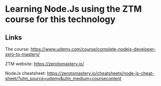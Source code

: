 # Learning Node.Js using the ZTM course for this technology

## Links

The course: https://www.udemy.com/course/complete-nodejs-developer-zero-to-mastery/

ZTM website: https://zerotomastery.io/

NodeJs cheatsheet:
https://zerotomastery.io/cheatsheets/node-js-cheat-sheet/?utm_source=udemy&utm_medium=coursecontent
